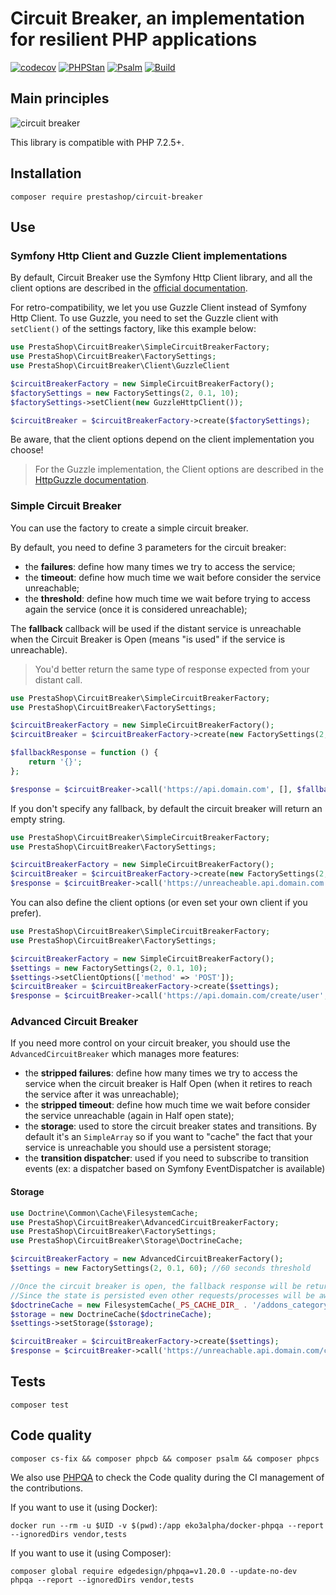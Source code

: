 # Circuit Breaker, an implementation for resilient PHP applications

[![codecov](https://codecov.io/gh/PrestaShop/circuit-breaker/branch/master/graph/badge.svg)](https://codecov.io/gh/PrestaShop/circuit-breaker)
[![PHPStan](https://img.shields.io/badge/PHPStan-Level%207-brightgreen.svg?style=flat&logo=php)](https://shields.io/#/)
[![Psalm](https://img.shields.io/badge/Psalm-Level%20Max-brightgreen.svg?style=flat&logo=php)](https://shields.io/#/)
[![Build](https://github.com/PrestaShop/circuit-breaker/actions/workflows/php.yml/badge.svg)](https://github.com/PrestaShop/circuit-breaker/actions/workflows/php.yml)

## Main principles

![circuit breaker](https://user-images.githubusercontent.com/1247388/49721725-438bd700-fc63-11e8-8498-82ca681b15fb.png)

This library is compatible with PHP 7.2.5+.

## Installation

```
composer require prestashop/circuit-breaker
```

## Use

### Symfony Http Client and Guzzle Client implementations

By default, Circuit Breaker use the Symfony Http Client library, and all the client options are described in the [official documentation](https://symfony.com/doc/current/http_client.html).

For retro-compatibility, we let you use Guzzle Client instead of Symfony Http Client. To use Guzzle, you need to set the Guzzle client with `setClient()` of the settings factory, like this example below:

```php
use PrestaShop\CircuitBreaker\SimpleCircuitBreakerFactory;
use PrestaShop\CircuitBreaker\FactorySettings;
use PrestaShop\CircuitBreaker\Client\GuzzleClient

$circuitBreakerFactory = new SimpleCircuitBreakerFactory();
$factorySettings = new FactorySettings(2, 0.1, 10);
$factorySettings->setClient(new GuzzleHttpClient());

$circuitBreaker = $circuitBreakerFactory->create($factorySettings);
```

Be aware, that the client options depend on the client implementation you choose!
 
> For the Guzzle implementation, the Client options are described
> in the [HttpGuzzle documentation](http://docs.guzzlephp.org/en/stable/index.html).

### Simple Circuit Breaker

You can use the factory to create a simple circuit breaker.

By default, you need to define 3 parameters for the circuit breaker:

* the **failures**: define how many times we try to access the service;
* the **timeout**: define how much time we wait before consider the service unreachable;
* the **threshold**: define how much time we wait before trying to access again the service (once it is considered unreachable);

The **fallback** callback will be used if the distant service is unreachable when the Circuit Breaker is Open (means "is used" if the service is unreachable). 

> You'd better return the same type of response expected from your distant call.

```php
use PrestaShop\CircuitBreaker\SimpleCircuitBreakerFactory;
use PrestaShop\CircuitBreaker\FactorySettings;

$circuitBreakerFactory = new SimpleCircuitBreakerFactory();
$circuitBreaker = $circuitBreakerFactory->create(new FactorySettings(2, 0.1, 10));

$fallbackResponse = function () {
    return '{}';
};

$response = $circuitBreaker->call('https://api.domain.com', [], $fallbackResponse);
```

If you don't specify any fallback, by default the circuit breaker will return an empty string.

```php
use PrestaShop\CircuitBreaker\SimpleCircuitBreakerFactory;
use PrestaShop\CircuitBreaker\FactorySettings;

$circuitBreakerFactory = new SimpleCircuitBreakerFactory();
$circuitBreaker = $circuitBreakerFactory->create(new FactorySettings(2, 0.1, 10));
$response = $circuitBreaker->call('https://unreacheable.api.domain.com', []); // $response == ''
```

You can also define the client options (or even set your own client if you prefer).

```php
use PrestaShop\CircuitBreaker\SimpleCircuitBreakerFactory;
use PrestaShop\CircuitBreaker\FactorySettings;

$circuitBreakerFactory = new SimpleCircuitBreakerFactory();
$settings = new FactorySettings(2, 0.1, 10);
$settings->setClientOptions(['method' => 'POST']);
$circuitBreaker = $circuitBreakerFactory->create($settings);
$response = $circuitBreaker->call('https://api.domain.com/create/user', ['body' => ['firstname' => 'John', 'lastname' => 'Doe']]);
```

### Advanced Circuit Breaker

If you need more control on your circuit breaker, you should use the `AdvancedCircuitBreaker` which manages more features:

* the **stripped failures**: define how many times we try to access the service when the circuit breaker is Half Open (when it retires to reach the service after it was unreachable);
* the **stripped timeout**: define how much time we wait before consider the service unreachable (again in Half open state);
* the **storage**: used to store the circuit breaker states and transitions. By default it's an `SimpleArray` so if you want to "cache" the fact that your service is unreachable you should use a persistent storage;
* the **transition dispatcher**: used if you need to subscribe to transition events (ex: a dispatcher based on Symfony EventDispatcher is available)

#### Storage

```php
use Doctrine\Common\Cache\FilesystemCache;
use PrestaShop\CircuitBreaker\AdvancedCircuitBreakerFactory;
use PrestaShop\CircuitBreaker\FactorySettings;
use PrestaShop\CircuitBreaker\Storage\DoctrineCache;

$circuitBreakerFactory = new AdvancedCircuitBreakerFactory();
$settings = new FactorySettings(2, 0.1, 60); //60 seconds threshold

//Once the circuit breaker is open, the fallback response will be returned instantly during the next 60 seconds
//Since the state is persisted even other requests/processes will be aware that the circuit breaker is open
$doctrineCache = new FilesystemCache(_PS_CACHE_DIR_ . '/addons_category');
$storage = new DoctrineCache($doctrineCache);
$settings->setStorage($storage);

$circuitBreaker = $circuitBreakerFactory->create($settings);
$response = $circuitBreaker->call('https://unreachable.api.domain.com/create/user', []);
```

## Tests

```
composer test
```

## Code quality

```
composer cs-fix && composer phpcb && composer psalm && composer phpcs
```

We also use [PHPQA](https://github.com/EdgedesignCZ/phpqa#phpqa) to check the Code quality
during the CI management of the contributions.

If you want to use it (using Docker):

```
docker run --rm -u $UID -v $(pwd):/app eko3alpha/docker-phpqa --report --ignoredDirs vendor,tests
```

If you want to use it (using Composer):

```
composer global require edgedesign/phpqa=v1.20.0 --update-no-dev
phpqa --report --ignoredDirs vendor,tests
```

